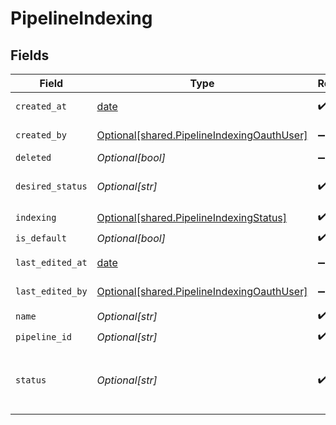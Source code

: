 # PipelineIndexing


## Fields

| Field                                                                                                      | Type                                                                                                       | Required                                                                                                   | Description                                                                                                |
| ---------------------------------------------------------------------------------------------------------- | ---------------------------------------------------------------------------------------------------------- | ---------------------------------------------------------------------------------------------------------- | ---------------------------------------------------------------------------------------------------------- |
| `created_at`                                                                                               | [date](https://docs.python.org/3/library/datetime.html#date-objects)                                       | :heavy_check_mark:                                                                                         | Datetime object, specifies when the pipeline was created                                                   |
| `created_by`                                                                                               | [Optional[shared.PipelineIndexingOauthUser]](undefined/models/shared/pipelineindexingoauthuser.md)         | :heavy_minus_sign:                                                                                         | The user who created the pipeline.                                                                         |
| `deleted`                                                                                                  | *Optional[bool]*                                                                                           | :heavy_minus_sign:                                                                                         | Soft deletion of pipelines                                                                                 |
| `desired_status`                                                                                           | *Optional[str]*                                                                                            | :heavy_check_mark:                                                                                         | Desired status of a pipeline. This string is either 'DEPLOYED' or  'UNDEPLOYED'.                           |
| `indexing`                                                                                                 | [Optional[shared.PipelineIndexingStatus]](undefined/models/shared/pipelineindexingstatus.md)               | :heavy_check_mark:                                                                                         | N/A                                                                                                        |
| `is_default`                                                                                               | *Optional[bool]*                                                                                           | :heavy_check_mark:                                                                                         | Pipeline is set to default                                                                                 |
| `last_edited_at`                                                                                           | [date](https://docs.python.org/3/library/datetime.html#date-objects)                                       | :heavy_minus_sign:                                                                                         | Datetime object, specifies when the pipeline was edited                                                    |
| `last_edited_by`                                                                                           | [Optional[shared.PipelineIndexingOauthUser]](undefined/models/shared/pipelineindexingoauthuser.md)         | :heavy_minus_sign:                                                                                         | The user who last edited the pipeline.                                                                     |
| `name`                                                                                                     | *Optional[str]*                                                                                            | :heavy_check_mark:                                                                                         | Name of the pipeline                                                                                       |
| `pipeline_id`                                                                                              | *Optional[str]*                                                                                            | :heavy_check_mark:                                                                                         | Unique identifier of a pipeline                                                                            |
| `status`                                                                                                   | *Optional[str]*                                                                                            | :heavy_check_mark:                                                                                         | Status of a pipeline. This string can be: 'DEPLOYED', 'UNDEPLOYED', 'DEPLOYMENT_IN_PROGRESS', and the like |